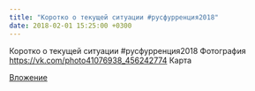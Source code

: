 ```yaml
---
title: "Коротко о текущей ситуации #русфурренция2018"
date: 2018-02-01 15:25:00 +0300
---
```


Коротко о текущей ситуации #русфурренция2018
Фотография
https://vk.com/photo41076938_456242774
Карта

[Вложение](https://vk.com/photo41076938_456242774)
